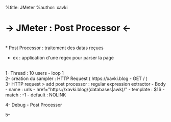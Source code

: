 %title: JMeter
%author: xavki

-> JMeter : Post Processor <-
========


<br>
* Post Processor : traitement des datas reçues

* ex : application d'une regex pour parser la page

<br>
1- Thread : 10 users - loop 1

<br>
2- création du sampler : HTTP Request ( https://xavki.blog - GET / )

<br>
3- HTTP request > add post processor : regular expression extractor
  - Body
  - name : urls
  - href="https://xavki.blog/(databases|awk)/"
  - template : $1$
  - match : -1
  - default : NOLINK

4- Debug - Post Processor

5-
